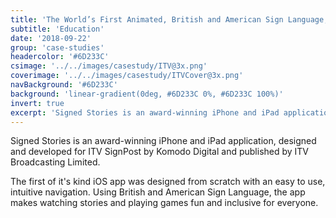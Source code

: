 ```yaml
---
title: 'The World’s First Animated, British and American Sign Language, Storytelling App'
subtitle: 'Education'
date: '2018-09-22'
group: 'case-studies'
headercolor: '#6D233C'
csimage: '../../images/casestudy/ITV@3x.png'
coverimage: '../../images/casestudy/ITVCover@3x.png'
navBackground: '#6D233C'
background: 'linear-gradient(0deg, #6D233C 0%, #6D233C 100%)'
invert: true
excerpt: 'Signed Stories is an award-winning iPhone and iPad application, designed and developed for ITV SignPost by Komodo Digital and published by ITV Broadcasting Limited.'
---
```


Signed Stories is an award-winning iPhone and iPad application, designed and developed for ITV SignPost by Komodo Digital and published by ITV Broadcasting Limited.

The first of it's kind iOS app was designed from scratch with an easy to use, intuitive navigation. Using British and American Sign Language, the app makes watching stories and playing games fun and inclusive for everyone.
